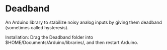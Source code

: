 Deadband
========

An Arduino library to stabilize noisy analog inputs by giving them deadband (sometimes called hysteresis).

Installation: Drag the Deadband folder into $HOME/Documents/Arduino/libraries/, and then restart Arduino.
